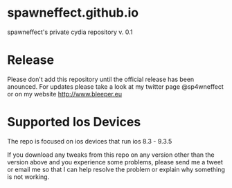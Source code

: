 # spawneffect.github.io
spawneffect's private cydia repository v. 0.1

# Release
Please don't add this repository until the official release has been anounced.
For updates please take a look at my twitter page @sp4wneffect or on my website http://www.bleeper.eu

# Supported Ios Devices
The repo is focused on ios devices that run ios 8.3 - 9.3.5

If you download any tweaks from this repo on any version other than the version above and you experience some problems, 
please send me a tweet or email me so that I can help resolve the problem or explain why something is not working.
